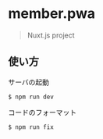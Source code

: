 # member.pwa

> Nuxt.js project

## 使い方

サーバの起動

````
$ npm run dev
````

コードのフォーマット

````
$ npm run fix
````
